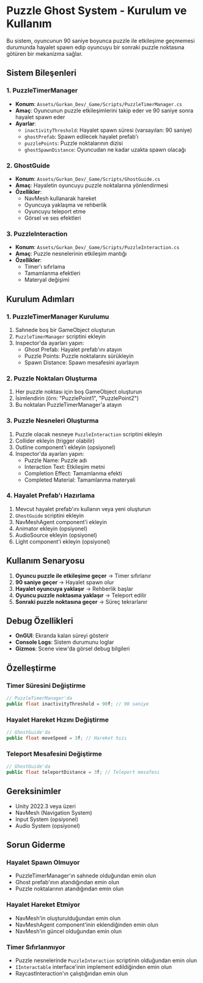 # Puzzle Ghost System - Kurulum ve Kullanım

Bu sistem, oyuncunun 90 saniye boyunca puzzle ile etkileşime geçmemesi durumunda hayalet spawn edip oyuncuyu bir sonraki puzzle noktasına götüren bir mekanizma sağlar.

## Sistem Bileşenleri

### 1. PuzzleTimerManager
- **Konum**: `Assets/Gurkan_Dev/_Game/Scripts/PuzzleTimerManager.cs`
- **Amaç**: Oyuncunun puzzle etkileşimlerini takip eder ve 90 saniye sonra hayalet spawn eder
- **Ayarlar**:
  - `inactivityThreshold`: Hayalet spawn süresi (varsayılan: 90 saniye)
  - `ghostPrefab`: Spawn edilecek hayalet prefab'ı
  - `puzzlePoints`: Puzzle noktalarının dizisi
  - `ghostSpawnDistance`: Oyuncudan ne kadar uzakta spawn olacağı

### 2. GhostGuide
- **Konum**: `Assets/Gurkan_Dev/_Game/Scripts/GhostGuide.cs`
- **Amaç**: Hayaletin oyuncuyu puzzle noktalarına yönlendirmesi
- **Özellikler**:
  - NavMesh kullanarak hareket
  - Oyuncuya yaklaşma ve rehberlik
  - Oyuncuyu teleport etme
  - Görsel ve ses efektleri

### 3. PuzzleInteraction
- **Konum**: `Assets/Gurkan_Dev/_Game/Scripts/PuzzleInteraction.cs`
- **Amaç**: Puzzle nesnelerinin etkileşim mantığı
- **Özellikler**:
  - Timer'ı sıfırlama
  - Tamamlanma efektleri
  - Materyal değişimi

## Kurulum Adımları

### 1. PuzzleTimerManager Kurulumu
1. Sahnede boş bir GameObject oluşturun
2. `PuzzleTimerManager` scriptini ekleyin
3. Inspector'da ayarları yapın:
   - Ghost Prefab: Hayalet prefab'ını atayın
   - Puzzle Points: Puzzle noktalarını sürükleyin
   - Spawn Distance: Spawn mesafesini ayarlayın

### 2. Puzzle Noktaları Oluşturma
1. Her puzzle noktası için boş GameObject oluşturun
2. İsimlendirin (örn: "PuzzlePoint1", "PuzzlePoint2")
3. Bu noktaları PuzzleTimerManager'a atayın

### 3. Puzzle Nesneleri Oluşturma
1. Puzzle olacak nesneye `PuzzleInteraction` scriptini ekleyin
2. Collider ekleyin (trigger olabilir)
3. Outline component'i ekleyin (opsiyonel)
4. Inspector'da ayarları yapın:
   - Puzzle Name: Puzzle adı
   - Interaction Text: Etkileşim metni
   - Completion Effect: Tamamlanma efekti
   - Completed Material: Tamamlanma materyali

### 4. Hayalet Prefab'ı Hazırlama
1. Mevcut hayalet prefab'ını kullanın veya yeni oluşturun
2. `GhostGuide` scriptini ekleyin
3. NavMeshAgent component'i ekleyin
4. Animator ekleyin (opsiyonel)
5. AudioSource ekleyin (opsiyonel)
6. Light component'i ekleyin (opsiyonel)

## Kullanım Senaryosu

1. **Oyuncu puzzle ile etkileşime geçer** → Timer sıfırlanır
2. **90 saniye geçer** → Hayalet spawn olur
3. **Hayalet oyuncuya yaklaşır** → Rehberlik başlar
4. **Oyuncu puzzle noktasına yaklaşır** → Teleport edilir
5. **Sonraki puzzle noktasına geçer** → Süreç tekrarlanır

## Debug Özellikleri

- **OnGUI**: Ekranda kalan süreyi gösterir
- **Console Logs**: Sistem durumunu loglar
- **Gizmos**: Scene view'da görsel debug bilgileri

## Özelleştirme

### Timer Süresini Değiştirme
```csharp
// PuzzleTimerManager'da
public float inactivityThreshold = 90f; // 90 saniye
```

### Hayalet Hareket Hızını Değiştirme
```csharp
// GhostGuide'da
public float moveSpeed = 3f; // Hareket hızı
```

### Teleport Mesafesini Değiştirme
```csharp
// GhostGuide'da
public float teleportDistance = 3f; // Teleport mesafesi
```

## Gereksinimler

- Unity 2022.3 veya üzeri
- NavMesh (Navigation System)
- Input System (opsiyonel)
- Audio System (opsiyonel)

## Sorun Giderme

### Hayalet Spawn Olmuyor
- PuzzleTimerManager'ın sahnede olduğundan emin olun
- Ghost prefab'ının atandığından emin olun
- Puzzle noktalarının atandığından emin olun

### Hayalet Hareket Etmiyor
- NavMesh'in oluşturulduğundan emin olun
- NavMeshAgent component'inin eklendiğinden emin olun
- NavMesh'in güncel olduğundan emin olun

### Timer Sıfırlanmıyor
- Puzzle nesnelerinde `PuzzleInteraction` scriptinin olduğundan emin olun
- `IInteractable` interface'inin implement edildiğinden emin olun
- RaycastInteraction'ın çalıştığından emin olun 